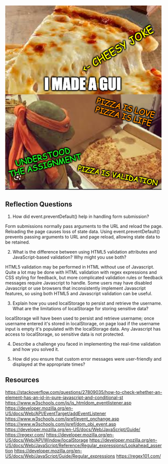 ![Me Looking At Finished Assignment](./download.png)

## Reflection Questions

1.  How did event.preventDefault() help in handling form submission?

Form submissions normally pass arguments to the URL and reload the page.  Reloading the page causes loss of state data.  Using event.preventDefault() prevents passing arguments to URL and page reload, allowing state data to be retained.

2.  What is the difference between using HTML5 validation attributes and JavaScript-based validation? Why might you use both?

HTML5 validation may be performed in HTML without use of Javascript.  Quite a lot may be done with HTML validation with regex expressions and CSS styling for feedback, but more complicated validation rules or feedback messages require Javascript to handle.  Some users may have disabled Javascript or use browsers that inconsistently implement Javascript features, so using both HTML5 and Javascript validation can be useful.

3.  Explain how you used localStorage to persist and retrieve the username. What are the limitations of localStorage for storing sensitive data?

localStorage will have been used to persist and retrieve username; once username entered it's stored in localStorage, on page load if the username input is empty it's populated with the localStorage data.  Any Javascript has access to localStorage, so sensitive data is not protected.


4.  Describe a challenge you faced in implementing the real-time validation and how you solved it.



5.  How did you ensure that custom error messages were user-friendly and displayed at the appropriate times?

## Resources

https://stackoverflow.com/questions/27809035/how-to-check-whether-an-element-has-an-id-in-pure-javascript-and-conditional-st
https://www.w3schools.com/js/js_htmldom_eventlistener.asp
https://developer.mozilla.org/en-US/docs/Web/API/EventTarget/addEventListener
https://www.w3schools.com/jsref/event_onchange.asp
https://www.w3schools.com/jsref/dom_obj_event.asp
https://developer.mozilla.org/en-US/docs/Web/JavaScript/Guide/
https://regexr.com/
https://developer.mozilla.org/en-US/docs/Web/API/Window/localStorage
https://developer.mozilla.org/en-US/docs/Web/JavaScript/Reference/Regular_expressions/Lookahead_assertion
https://developer.mozilla.org/en-US/docs/Web/JavaScript/Guide/Regular_expressions
https://regex101.com/


